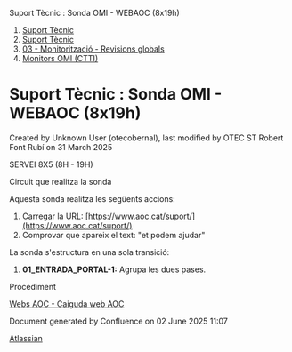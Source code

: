 Suport Tècnic : Sonda OMI - WEBAOC (8x19h)  

1.  [Suport Tècnic](index.md)
2.  [Suport Tècnic](13893782.md)
3.  [03 - Monitorització - Revisions globals](26313327.md)
4.  [Monitors OMI (CTTI)](26313608.md)

Suport Tècnic : Sonda OMI - WEBAOC (8x19h)
==========================================

Created by Unknown User (otecobernal), last modified by OTEC ST Robert Font Rubí on 31 March 2025

SERVEI 8X5 (8H - 19H)

Circuit que realitza la sonda

Aquesta sonda realitza les següents accions:

1.  Carregar la URL: [https://www.aoc.cat/suport/](https://www.aoc.cat/suport/)
2.  Comprovar que apareix el text: "et podem ajudar"

La sonda s'estructura en una sola transició:

1.  **01\_ENTRADA\_PORTAL-1:** Agrupa les dues pases.

Procediment

[Webs AOC - Caiguda web AOC](Webs-AOC---Caiguda-web-AOC_93356115.md)

Document generated by Confluence on 02 June 2025 11:07

[Atlassian](http://www.atlassian.com/)
